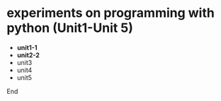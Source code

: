 # experiments on programming with python (Unit1-Unit 5)


* **unit1-1**
* **unit2-2**
* unit3
* unit4
* unit5


End
